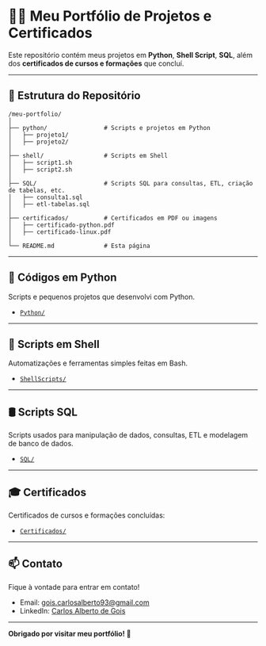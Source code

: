 # 👨‍💻 Meu Portfólio de Projetos e Certificados

Este repositório contém meus projetos em **Python**, **Shell Script**, **SQL**, além dos **certificados de cursos e formações** que concluí.

---

## 📁 Estrutura do Repositório

```
/meu-portfolio/
│
├── python/                # Scripts e projetos em Python
│   ├── projeto1/
│   ├── projeto2/
│
├── shell/                 # Scripts em Shell
│   ├── script1.sh
│   ├── script2.sh
│
├── SQL/                   # Scripts SQL para consultas, ETL, criação de tabelas, etc.
│   ├── consulta1.sql
│   ├── etl-tabelas.sql
│
├── certificados/          # Certificados em PDF ou imagens
│   ├── certificado-python.pdf
│   ├── certificado-linux.pdf
│
└── README.md              # Esta página
```

---

## 🐍 Códigos em Python

Scripts e pequenos projetos que desenvolvi com Python.

- [`Python/`](https://github.com/Chronos093/Chronos093/tree/main/Python)

---

## 🐚 Scripts em Shell

Automatizações e ferramentas simples feitas em Bash.

- [`ShellScripts/`](https://github.com/Chronos093/Chronos093/tree/main/ShellScripts)

---

## 🛢️ Scripts SQL

Scripts usados para manipulação de dados, consultas, ETL e modelagem de banco de dados.

- [`SQL/`](https://github.com/Chronos093/Chronos093/tree/main/SQL)

---

## 🎓 Certificados

Certificados de cursos e formações concluídas:

- [`Certificados/`](https://github.com/Chronos093/Chronos093/tree/main/Certificados)

---

## 📫 Contato

Fique à vontade para entrar em contato!

- Email: gois.carlosalberto93@gmail.com
- LinkedIn: [Carlos Alberto de Gois](https://www.linkedin.com/in/carlos-alberto-de-gois-a0b0b51b2/)

---

**Obrigado por visitar meu portfólio! 🚀**
